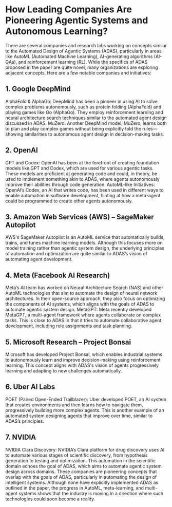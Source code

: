 # How Leading Companies Are Pioneering Agentic Systems and Autonomous Learning?

There are several companies and research labs working on concepts similar to the Automated Design of Agentic Systems (ADAS), particularly in areas like AutoML (Automated Machine Learning), AI-generating algorithms (AI-GAs), and reinforcement learning (RL). While the specifics of ADAS proposed in the paper are quite novel, many organizations are exploring adjacent concepts. Here are a few notable companies and initiatives:

## 1. Google DeepMind
AlphaFold & AlphaGo: DeepMind has been a pioneer in using AI to solve complex problems autonomously, such as protein folding (AlphaFold) and playing games like Go (AlphaGo). They employ reinforcement learning and neural architecture search techniques similar to the automated agent design discussed in ADAS.
MuZero: Another DeepMind model, MuZero, learns both to plan and play complex games without being explicitly told the rules—showing similarities to autonomous agent design in decision-making tasks.
## 2. OpenAI
GPT and Codex: OpenAI has been at the forefront of creating foundation models like GPT and Codex, which are used for various agentic tasks. These models are proficient at generating code and could, in theory, be used to implement something akin to ADAS, where agents autonomously improve their abilities through code generation.
AutoML-like Initiatives: OpenAI’s Codex, an AI that writes code, has been used in different ways to enable automation in software development, hinting at how a meta-agent could be programmed to create other agents autonomously.
## 3. Amazon Web Services (AWS) – SageMaker Autopilot
AWS's SageMaker Autopilot is an AutoML service that automatically builds, trains, and tunes machine learning models. Although this focuses more on model training rather than agentic system design, the underlying principles of automation and optimization are quite similar to ADAS’s vision of automating agent development.
## 4. Meta (Facebook AI Research)
Meta’s AI team has worked on Neural Architecture Search (NAS) and other AutoML technologies that aim to automate the design of neural network architectures. In their open-source approach, they also focus on optimizing the components of AI systems, which aligns with the goals of ADAS to automate agentic system design.
MetaGPT: Meta recently developed MetaGPT, a multi-agent framework where agents collaborate on complex tasks. This is close to ADAS in that it tries to automate collaborative agent development, including role assignments and task planning.
## 5. Microsoft Research – Project Bonsai
Microsoft has developed Project Bonsai, which enables industrial systems to autonomously learn and improve decision-making using reinforcement learning. This concept aligns with ADAS's vision of agents progressively learning and adapting to new challenges automatically.
## 6. Uber AI Labs
POET (Paired Open-Ended Trailblazer): Uber developed POET, an AI system that creates environments and then learns how to navigate them, progressively building more complex agents. This is another example of an automated system designing agents that improve over time, similar to ADAS’s principles.
## 7. NVIDIA
NVIDIA Clara Discovery: NVIDIA’s Clara platform for drug discovery uses AI to automate various stages of scientific discovery, from hypothesis generation to testing and optimization. This automation in the scientific domain echoes the goal of ADAS, which aims to automate agentic system design across domains.
These companies are pioneering concepts that overlap with the goals of ADAS, particularly in automating the design of intelligent systems. Although none have explicitly implemented ADAS as outlined in the paper, the progress in AutoML, meta-learning, and multi-agent systems shows that the industry is moving in a direction where such technologies could soon become a reality.
